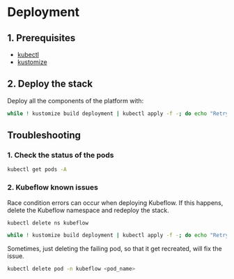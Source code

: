 <h1>Deployment</h1>

## 1. Prerequisites

- [kubectl](https://kubernetes.io/docs/tasks/tools/install-kubectl-linux/)
- [kustomize](https://kubectl.docs.kubernetes.io/installation/kustomize/)

## 2. Deploy the stack

Deploy all the components of the platform with:

```bash
while ! kustomize build deployment | kubectl apply -f -; do echo "Retrying to apply resources"; sleep 10; done
```

## Troubleshooting

### 1. Check the status of the pods

```bash
kubectl get pods -A
```

### 2. Kubeflow known issues

Race condition errors can occur when deploying Kubeflow. If this happens, delete the Kubeflow namespace and redeploy the stack.

```bash
kubectl delete ns kubeflow

while ! kustomize build deployment | kubectl apply -f -; do echo "Retrying to apply resources"; sleep 10; done
```

Sometimes, just deleting the failing pod, so that it get recreated, will fix the issue. 

```bash
kubectl delete pod -n kubeflow <pod_name>
```